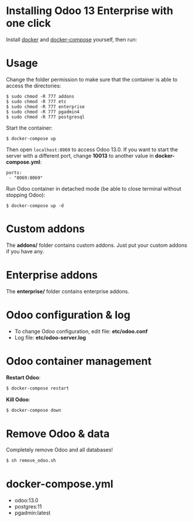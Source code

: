 # Installing Odoo 13 Enterprise with one click

Install [docker](https://docs.docker.com/get-docker/) and [docker-compose](https://docs.docker.com/compose/install/) yourself, then run:

# Usage

Change the folder permission to make sure that the container is able to access the directories:

```
$ sudo chmod -R 777 addons
$ sudo chmod -R 777 etc
$ sudo chmod -R 777 enterprise
$ sudo chmod -R 777 pgadmin4
$ sudo chmod -R 777 postgresql
```

Start the container:
```
$ docker-compose up
```

Then open `localhost:8069` to access Odoo 13.0. If you want to start the server with a different port, change **10013** to another value in **docker-compose.yml**:

```
ports:
 - "8069:8069"
```

Run Odoo container in detached mode (be able to close terminal without stopping Odoo):

```
$ docker-compose up -d
```

# Custom addons

The **addons/** folder contains custom addons. Just put your custom addons if you have any.

# Enterprise addons

The **enterprise/** folder contains enterprise addons.

# Odoo configuration & log

* To change Odoo configuration, edit file: **etc/odoo.conf**
* Log file: **etc/odoo-server.log**

# Odoo container management

**Restart Odoo**:

``` bash
$ docker-compose restart
```

**Kill Odoo**:

``` bash
$ docker-compose down
```

# Remove Odoo & data

Completely remove Odoo and all databases!

``` sh
$ sh remove_odoo.sh
```

# docker-compose.yml

* odoo:13.0
* postgres:11
* pgadmin:latest
